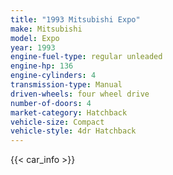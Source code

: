 ```yaml
---
title: "1993 Mitsubishi Expo"
make: Mitsubishi
model: Expo
year: 1993
engine-fuel-type: regular unleaded
engine-hp: 136
engine-cylinders: 4
transmission-type: Manual
driven-wheels: four wheel drive
number-of-doors: 4
market-category: Hatchback
vehicle-size: Compact
vehicle-style: 4dr Hatchback
---
```


{{< car_info >}}
